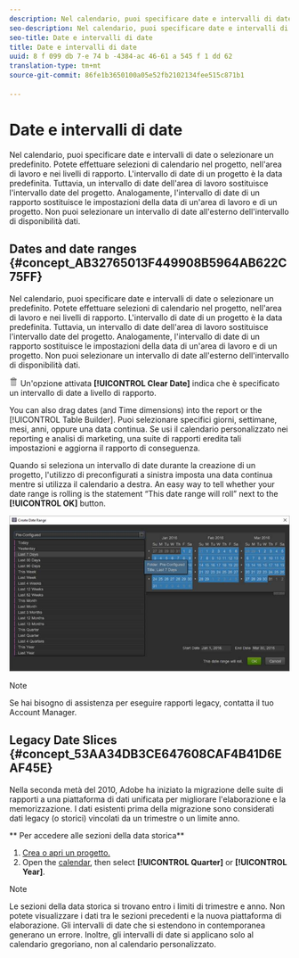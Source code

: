 ```yaml
---
description: Nel calendario, puoi specificare date e intervalli di date o selezionare un predefinito. Potete effettuare selezioni di calendario nel progetto, nell'area di lavoro e nei livelli di rapporto. L'intervallo di date di un progetto è la data predefinita. Tuttavia, un intervallo di date dell'area di lavoro sostituisce l'intervallo date del progetto. Analogamente, l'intervallo di date di un rapporto sostituisce le impostazioni della data di un'area di lavoro e di un progetto. Non puoi selezionare un intervallo di date all'esterno dell'intervallo di disponibilità dati.
seo-description: Nel calendario, puoi specificare date e intervalli di date o selezionare un predefinito. Potete effettuare selezioni di calendario nel progetto, nell'area di lavoro e nei livelli di rapporto. L'intervallo di date di un progetto è la data predefinita. Tuttavia, un intervallo di date dell'area di lavoro sostituisce l'intervallo date del progetto. Analogamente, l'intervallo di date di un rapporto sostituisce le impostazioni della data di un'area di lavoro e di un progetto. Non puoi selezionare un intervallo di date all'esterno dell'intervallo di disponibilità dati.
seo-title: Date e intervalli di date
title: Date e intervalli di date
uuid: 8 f 099 db 7-e 74 b -4384-ac 46-61 a 545 f 1 dd 62
translation-type: tm+mt
source-git-commit: 86fe1b3650100a05e52fb2102134fee515c871b1

---
```



# Date e intervalli di date

Nel calendario, puoi specificare date e intervalli di date o selezionare un predefinito. Potete effettuare selezioni di calendario nel progetto, nell'area di lavoro e nei livelli di rapporto. L'intervallo di date di un progetto è la data predefinita. Tuttavia, un intervallo di date dell'area di lavoro sostituisce l'intervallo date del progetto. Analogamente, l'intervallo di date di un rapporto sostituisce le impostazioni della data di un'area di lavoro e di un progetto. Non puoi selezionare un intervallo di date all'esterno dell'intervallo di disponibilità dati.

## Dates and date ranges {#concept_AB32765013F449908B5964AB622C75FF}

Nel calendario, puoi specificare date e intervalli di date o selezionare un predefinito. Potete effettuare selezioni di calendario nel progetto, nell'area di lavoro e nei livelli di rapporto. L'intervallo di date di un progetto è la data predefinita. Tuttavia, un intervallo di date dell'area di lavoro sostituisce l'intervallo date del progetto. Analogamente, l'intervallo di date di un rapporto sostituisce le impostazioni della data di un'area di lavoro e di un progetto. Non puoi selezionare un intervallo di date all'esterno dell'intervallo di disponibilità dati.

![](assets/Delete_Standard.png) Un'opzione attivata **[!UICONTROL Clear Date]** indica che è specificato un intervallo di date a livello di rapporto.

You can also drag dates (and Time dimensions) into the report or the [!UICONTROL Table Builder]. Puoi selezionare specifici giorni, settimane, mesi, anni, oppure una data continua. Se usi il calendario personalizzato nei reporting e analisi di marketing, una suite di rapporti eredita tali impostazioni e aggiorna il rapporto di conseguenza.

Quando si seleziona un intervallo di date durante la creazione di un progetto, l'utilizzo di preconfigurati a sinistra imposta una data continua mentre si utilizza il calendario a destra. An easy way to tell whether your date range is rolling is the statement “This date range will roll” next to the **[!UICONTROL OK]** button.

![](assets/daterange.jpeg)

>[!NOTE]
>
>Se hai bisogno di assistenza per eseguire rapporti legacy, contatta il tuo Account Manager.

## Legacy Date Slices {#concept_53AA34DB3CE647608CAF4B41D6EAF45E}

Nella seconda metà del 2010, Adobe ha iniziato la migrazione delle suite di rapporti a una piattaforma di dati unificata per migliorare l'elaborazione e la memorizzazione. I dati esistenti prima della migrazione sono considerati dati legacy (o storici) vincolati da un trimestre o un limite anno.

<!-- 

c_legacy_data.xml

 -->

** Per accedere alle sezioni della data storica**

1. [Crea o apri un progetto.](../../analyze/ad-hoc-analysis/c-getting-started.md#task_918A4539134E4E62B00486DCB8D3D403)
1. Open the [calendar](../../analyze/ad-hoc-analysis/c-dates.md#concept_E8A2E36E595C45C785ECB724CA37FA47), then select **[!UICONTROL Quarter]** or **[!UICONTROL Year]**.

>[!NOTE]
>
>Le sezioni della data storica si trovano entro i limiti di trimestre e anno. Non potete visualizzare i dati tra le sezioni precedenti e la nuova piattaforma di elaborazione. Gli intervalli di date che si estendono in contemporanea generano un errore. Inoltre, gli intervalli di date si applicano solo al calendario gregoriano, non al calendario personalizzato.


